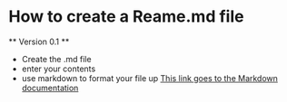 # How to create a Reame.md file
** Version 0.1 **
* Create the .md file
* enter your contents
* use markdown to format your file up
[This link goes to the Markdown documentation](https://docs.github.com/en/get-started/writing-on-github/getting-started-with-writing-and-formatting-on-github/basic-writing-and-formatting-syntax#links)
